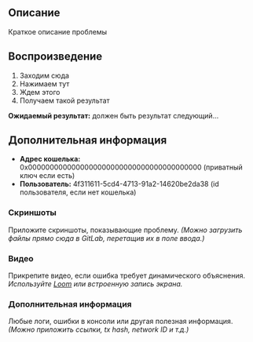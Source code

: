 ## Описание

Краткое описание проблемы

## Воспроизведение

1. Заходим сюда
2. Нажимаем тут
3. Ждем этого
4. Получаем такой результат

**Ожидаемый результат:** должен быть результат следующий...

## Дополнительная информация

- **Адрес кошелька:** 0x0000000000000000000000000000000000000000 (приватный ключ если есть)
- **Пользователь:** 4f311611-5cd4-4713-91a2-14620be2da38 (id пользователя, если нет кошелька)

### Скриншоты

Приложите скриншоты, показывающие проблему.
_(Можно загрузить файлы прямо сюда в GitLab, перетащив их в поле ввода.)_

### Видео

Прикрепите видео, если ошибка требует динамического объяснения.
_Используйте [Loom](https://www.loom.com/) или встроенную запись экрана._

### Дополнительная информация

Любые логи, ошибки в консоли или другая полезная информация.
_(Можно приложить ссылки, tx hash, network ID и т.д.)_
